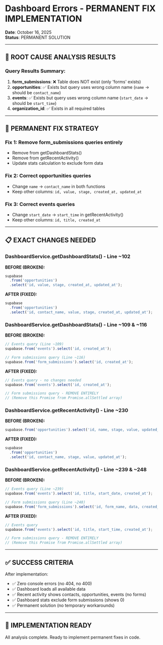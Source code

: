 # Dashboard Errors - PERMANENT FIX IMPLEMENTATION

**Date**: October 16, 2025  
**Status**: PERMANENT SOLUTION

---

## 🔬 ROOT CAUSE ANALYSIS RESULTS

### Query Results Summary:

1. **form_submissions**: ❌ Table does NOT exist (only 'forms' exists)
2. **opportunities**: ✅ Exists but query uses wrong column name (`name` → should be `contact_name`)
3. **events**: ✅ Exists but query uses wrong column name (`start_date` → should be `start_time`)
4. **organization_id**: ✅ Exists in all required tables

---

## 🎯 PERMANENT FIX STRATEGY

### Fix 1: Remove form_submissions queries entirely

- Remove from getDashboardStats()
- Remove from getRecentActivity()
- Update stats calculation to exclude form data

### Fix 2: Correct opportunities queries

- Change `name` → `contact_name` in both functions
- Keep other columns: `id, value, stage, created_at, updated_at`

### Fix 3: Correct events queries

- Change `start_date` → `start_time` in getRecentActivity()
- Keep other columns: `id, title, created_at`

---

## 📋 EXACT CHANGES NEEDED

### DashboardService.getDashboardStats() - Line ~102

**BEFORE (BROKEN):**

```typescript
supabase
  .from('opportunities')
  .select('id, value, stage, created_at, updated_at');
```

**AFTER (FIXED):**

```typescript
supabase
  .from('opportunities')
  .select('id, contact_name, value, stage, created_at, updated_at');
```

### DashboardService.getDashboardStats() - Line ~109 & ~116

**BEFORE (BROKEN):**

```typescript
// Events query (Line ~109)
supabase.from('events').select('id, created_at');

// Form submissions query (Line ~116)
supabase.from('form_submissions').select('id, created_at');
```

**AFTER (FIXED):**

```typescript
// Events query - no changes needed
supabase.from('events').select('id, created_at');

// Form submissions query - REMOVE ENTIRELY
// (Remove this Promise from Promise.allSettled array)
```

### DashboardService.getRecentActivity() - Line ~230

**BEFORE (BROKEN):**

```typescript
supabase.from('opportunities').select('id, name, stage, value, updated_at');
```

**AFTER (FIXED):**

```typescript
supabase
  .from('opportunities')
  .select('id, contact_name, stage, value, updated_at');
```

### DashboardService.getRecentActivity() - Line ~239 & ~248

**BEFORE (BROKEN):**

```typescript
// Events query (Line ~239)
supabase.from('events').select('id, title, start_date, created_at');

// Form submissions query (Line ~248)
supabase.from('form_submissions').select('id, form_name, data, created_at');
```

**AFTER (FIXED):**

```typescript
// Events query
supabase.from('events').select('id, title, start_time, created_at');

// Form submissions query - REMOVE ENTIRELY
// (Remove this Promise from Promise.allSettled array)
```

---

## ✅ SUCCESS CRITERIA

After implementation:

- ✅ Zero console errors (no 404, no 400)
- ✅ Dashboard loads all available data
- ✅ Recent activity shows contacts, opportunities, events (no forms)
- ✅ Dashboard stats exclude form submissions (shows 0)
- ✅ Permanent solution (no temporary workarounds)

---

## 🚀 IMPLEMENTATION READY

All analysis complete. Ready to implement permanent fixes in code.
